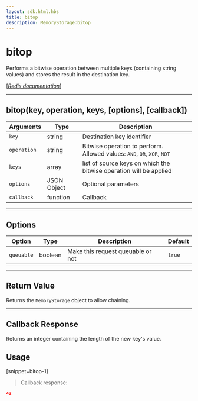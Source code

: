 ```yaml
---
layout: sdk.html.hbs
title: bitop
description: MemoryStorage:bitop
---
```

  

# bitop
Performs a bitwise operation between multiple keys (containing string values) and stores the result in the destination key.

[[_Redis documentation_]](https://redis.io/commands/bitop)

---

## bitop(key, operation, keys, [options], [callback])

| Arguments | Type | Description |
|---------------|---------|----------------------------------------|
| `key` | string | Destination key identifier |
| `operation` | string | Bitwise operation to perform.<br/>Allowed values: `AND`, `OR`, `XOR`, `NOT` |
| `keys` | array | list of source keys on which the bitwise operation will be applied |
| `options` | JSON Object | Optional parameters |
| `callback` | function | Callback |

---

## Options

| Option | Type | Description | Default |
|---------------|---------|----------------------------------------|---------|
| `queuable` | boolean | Make this request queuable or not  | ``true`` |

---

## Return Value

Returns the `MemoryStorage` object to allow chaining.

---

## Callback Response

Returns an integer containing the length of the new key's value.

## Usage

[snippet=bitop-1]
> Callback response:

```json
42
```